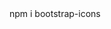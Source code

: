  <link rel="stylesheet" href="https://cdn.jsdelivr.net/npm/bootstrap-icons@1.11.3/font/bootstrap-icons.min.css">
 npm i bootstrap-icons